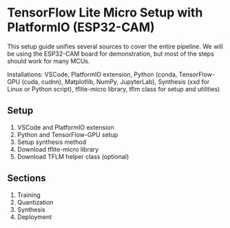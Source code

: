 # TensorFlow Lite Micro Setup with PlatformIO (ESP32-CAM)
This setup guide unifies several sources to cover the entire pipeline.
We will be using the ESP32-CAM board for demonstration, but most of the steps should work for many MCUs.

Installations: VSCode, PlatformIO extension, Python (conda, TensorFlow-GPU (cuda, cudnn), Matplotlib, NumPy, JupyterLab), Synthesis (xxd for Linux or Python script), tflite-micro library, tflm class for setup and utilities)

## Setup
1. VSCode and PlatformIO extension
2. Python and TensorFlow-GPU setup
3. Setup synthesis method
4. Download tflite-micro library
5. Download TFLM helper class (optional)

## Sections
1. Training
2. Quantization
3. Synthesis
4. Deployment
